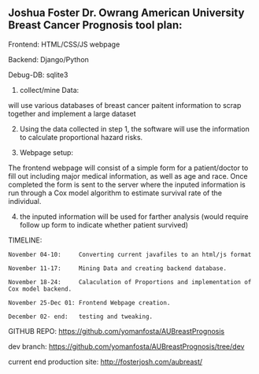 Joshua Foster
Dr. Owrang
American University
Breast Cancer Prognosis tool plan:
----------------------------------
Frontend: HTML/CSS/JS webpage

Backend: Django/Python

Debug-DB: sqlite3


1) collect/mine Data:

will use various databases of breast cancer paitent information to scrap together and implement a large dataset

2) Using the data collected in step 1, the software will use the information to calculate proportional hazard risks.

3) Webpage setup:

The frontend webpage will consist of a simple form for a patient/doctor to fill out including major medical information, as well as age and race. Once completed the form is sent to the server where the inputed information is run through a Cox model algorithm to estimate survival rate of the individual.

4) the inputed information will be used for farther analysis (would require follow up form to indicate whether patient survived)


TIMELINE:

	November 04-10: 	Converting current javafiles to an html/js format
	
	November 11-17: 	Mining Data and creating backend database.
	
	November 18-24: 	Calaculation of Proportions and implementation of Cox model backend.
	
	November 25-Dec 01:	Frontend Webpage creation.
	
	December 02- end:	testing and tweaking.			


GITHUB REPO: 	https://github.com/yomanfosta/AUBreastPrognosis
	
dev branch: https://github.com/yomanfosta/AUBreastPrognosis/tree/dev


current end production site: http://fosterjosh.com/aubreast/